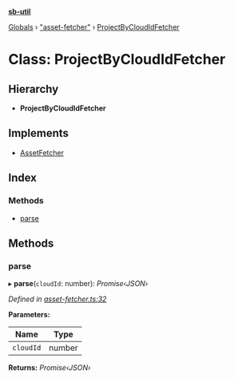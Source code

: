 **[sb-util](../README.md)**

[Globals](../globals.md) › ["asset-fetcher"](../modules/_asset_fetcher_.md) › [ProjectByCloudIdFetcher](_asset_fetcher_.projectbycloudidfetcher.md)

# Class: ProjectByCloudIdFetcher

## Hierarchy

* **ProjectByCloudIdFetcher**

## Implements

* [AssetFetcher](../interfaces/_abstracts_.assetfetcher.md)

## Index

### Methods

* [parse](_asset_fetcher_.projectbycloudidfetcher.md#parse)

## Methods

###  parse

▸ **parse**(`cloudId`: number): *Promise‹JSON›*

*Defined in [asset-fetcher.ts:32](https://github.com/bocoup/sb-util/blob/565edc9/src/asset-fetcher.ts#L32)*

**Parameters:**

Name | Type |
------ | ------ |
`cloudId` | number |

**Returns:** *Promise‹JSON›*